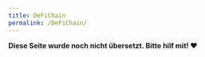 ```yaml
---
title: DeFiChain
permalink: /DeFiChain/
---
```


**Diese Seite wurde noch nicht übersetzt. Bitte hilf mit! ❤**
